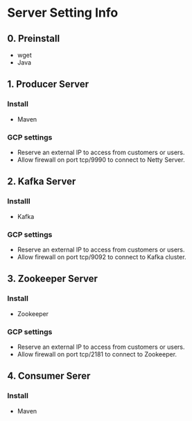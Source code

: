 # Server Setting Info

## 0. Preinstall
* wget
* Java

## 1. Producer Server
### Install
* Maven

### GCP settings
* Reserve an external IP to access from customers or users.   
* Allow firewall on port tcp/9990 to connect to Netty Server.

## 2. Kafka Server
### Installl
* Kafka

### GCP settings
* Reserve an external IP to access from customers or users.   
* Allow firewall on port tcp/9092 to connect to Kafka cluster.

## 3. Zookeeper Server
### Install
* Zookeeper

### GCP settings
* Reserve an external IP to access from customers or users.   
* Allow firewall on port tcp/2181 to connect to Zookeeper.

## 4. Consumer Serer
### Install
* Maven
